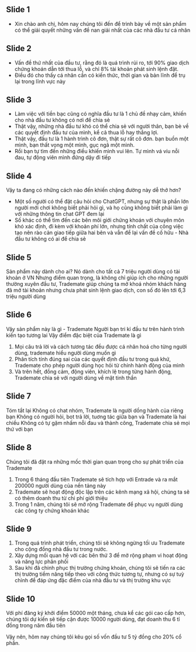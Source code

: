 
## Slide 1
- Xin chào anh chị, hôm nay chúng tôi đến để trình bày về một sản phẩm có thể giải quyết những vấn đề nan giải nhất của các nhà đầu tư cá nhân

## Slide 2
- Vấn đề thứ nhất của đầu tư, rằng đó là quá trình rủi ro, tới 90% giao dịch chứng khoán dẫn tới thua lỗ, và chỉ 8% tài khoản phát sinh lệnh đặt.
- Điều đó cho thấy cá nhân cần có kiến thức, thời gian và bản lĩnh để trụ lại trong lĩnh vực này

## Slide 3
- Làm việc với tiền bạc cũng có nghĩa đầu tư là 1 chủ đề nhạy cảm, khiến cho nhà đầu tư không có nơi để chia sẻ
- Thật vậy, những nhà đầu tư khó có thể chia sẻ với người thân, bạn bè về các quyết định đầu tư của mình, kể cả thua lỗ hay thắng lợi.
- Thật vậy, đầu tư là 1 hành trình cô đơn, thật sự rất cô đơn. bạn buồn một mình, bạn thất vọng một mình, gục ngã một mình. 
- Rồi bạn tự tìm đến những điều khiến mình vui lên. Tự mình vá víu nỗi đau, tự động viên mình đứng dậy đi tiếp

## Slide 4
Vậy ta đang có những cách nào đến khiến chặng đường này dễ thở hơn?

- Một số người có thể đặt câu hỏi cho ChatGPT, nhưng sự thật là phần lớn người mới chơi không biết phải hỏi gì, và họ cũng không biết phải làm gì với những thông tin chat GPT đem lại
- Số khác có thể tìm đến các bên môi giới chứng khoán với chuyên môn khó xác định, đi kèm với khoản phí lớn, nhưng tính chất của công việc tạo nên rào cản giao tiếp giữa hai bên và vẫn để lại vấn đề cố hữu - Nhà đầu tư không có ai để chia sẻ

## Slide 5
Sản phẩm này dành cho ai? Nó dành cho tất cả 7 triệu người dùng có tài khoản ở VN
Nhưng điểm quan trọng, là không chỉ giúp ích cho những người thường xuyên đầu tư, Trademate giúp chúng ta mở khoá nhóm khách hàng đã mở tài khoản nhưng chưa phát sinh lệnh giao dịch, con số đó lên tới 6,3 triệu người dùng

## Slide 6
Vậy sản phẩm này là gì - Trademate
Người bạn tri kỉ đầu tư trên hành trình kiến tạo tương lai
Vậy điểm đặc biệt của Trademate là gì
1. Mọi câu trả lời và cách tương tác đều được cá nhân hoá cho từng người dùng, trademate hiểu người dùng muốn gì
2. Phân tích tính đúng sai của các quyết định đầu tư trong quá khứ, Trademate cho phép người dùng học hỏi từ chính hành động của mình
3. Và trên hết, đồng cảm, động viên, khích lệ trong từng hành động, Trademate chia sẻ với người dùng về mặt tinh thần

## Slide 7
Tóm tắt lại
Không có chat nhóm, Trademate là người dồng hành của riêng bạn
Không có người hỏi, bot trả lời, tuơng tác giữa bạn và Trademate là hai chiều
Không có tự gặm nhấm nỗi đau và thành công, Trademate chia sẻ mọi thứ với bạn


## Slide 8 
Chúng tôi đã đặt ra những mốc thời gian quan trọng cho sự phát triển của Trademate
1. Trong 6 tháng đầu tiên Trademate sẽ tích hợp với Entrade và ra mắt 200000 người dùng của nền tảng này
2. Trademate sẽ hoạt động độc lập trên các kênh mạng xã hội, chúng ta sẽ có thêm doanh thu từ chi phí giới thiệu
3. Trong 1 năm, chúng tôi sẽ mở rộng Trademate để phục vụ người dùng các công ty chứng khoán khác

## Slide 9
1. Trong quá trình phát triển, chúng tôi sẽ không ngừng tối ưu Trademate cho cộng đồng nhà đầu tư trong nước.
2. Xây dựng mối quan hệ với các bên thứ 3 để mở rộng phạm vi hoạt động và năng lực phân phối
3. Sau khi đã chinh phục thị trường chứng khoán, chúng tôi sẽ tiến ra các thị trường tiềm năng tiếp theo với công thức tương tự, nhưng có sự tuỳ chỉnh  để đáp ứng đặc điểm của nhà đầu tư và thị trường khu vực

## Slide 10
Với phí đăng ký khởi điểm 50000 một tháng, chưa kể các gói cao cấp hơn, chúng tôi dự kiến sẽ tiếp cận được 10000 người dùng, đạt doanh thu 6 tỉ đồng trong năm đầu tiên

Vậy nên, hôm nay chúng tôi kêu gọi số vốn đầu tư 5 tỷ đồng cho 20% cổ phần.
